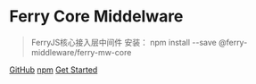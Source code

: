 <!-- _coverpage.md -->
# Ferry Core Middelware <small></small>
> FerryJS核心接入层中间件
> 安装： npm install --save @ferry-middleware/ferry-mw-core

[GitHub](https://github.com/YanPanMichael/ferry-mw-core)
[npm](https://www.npmjs.com/package/@ferry-middleware/ferry-mw-core)
[Get Started](installation)